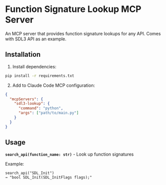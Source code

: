 # Function Signature Lookup MCP Server

An MCP server that provides function signature lookups for any API. Comes with SDL3 API as an example.

## Installation

1. Install dependencies:
```bash
pip install -r requirements.txt
```

2. Add to Claude Code MCP configuration:
```json
{
  "mcpServers": {
    "sdl3-lookup": {
      "command": "python",
      "args": ["path/to/main.py"]
    }
  }
}
```

## Usage

**`search_api(function_name: str)`** - Look up function signatures

Example:
```
search_api("SDL_Init")
→ "bool SDL_Init(SDL_InitFlags flags);"
```